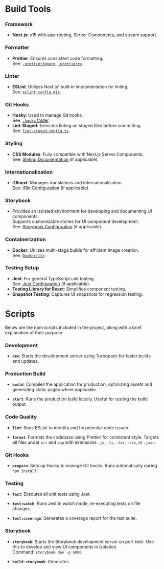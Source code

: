 # Build Tools

### Framework
- **Next.js**: v15 with app-routing, Server Components, and stream support.

### Formatter
- **Prettier**: Ensures consistent code formatting.  
  See: [`.prettierignore`](./.prettierignore), [`.prettierrc`](./.prettierrc).

### Linter
- **ESLint**: Utilizes Next.js' built-in implementation for linting.  
  See: [`eslint.config.mjs`](./eslint.config.mjs).

### Git Hooks
- **Husky**: Used to manage Git hooks.  
  See: [`.husky` folder](./.husky).
- **Lint-Staged**: Executes linting on staged files before committing.  
  See: [`lint-staged.config.ts`](./lint-staged.config.ts).

### Styling
- **CSS Modules**: Fully compatible with Next.js Server Components.  
  See: [Styling Documentation](./docs/styling.md) (if applicable).

### Internationalization
- **i18next**: Manages translations and internationalization.  
  See: [i18n Configuration](./docs/i18n.md) (if applicable).

### Storybook
- Provides an isolated environment for developing and documenting UI components.  
  Supports customizable stories for UI component development.  
  See: [Storybook Configuration](./docs/storybook.md) (if applicable).

### Containerization
- **Docker**: Utilizes multi-stage builds for efficient image creation.  
  See: [`Dockerfile`](./Dockerfile).

### Testing Setup
- **Jest**: For general TypeScript unit testing.  
  See: [Jest Configuration](./jest.config.ts) (if applicable).
- **Testing Library for React**: Simplifies component testing.
- **Snapshot Testing**: Captures UI snapshots for regression testing.

# Scripts

Below are the npm scripts included in the project, along with a brief explanation of their purpose:

### Development
- **`dev`**: Starts the development server using Turbopack for faster builds and updates.  

### Production Build
- **`build`**: Compiles the application for production, optimizing assets and generating static pages where applicable.  

- **`start`**: Runs the production build locally. Useful for testing the build output.  

### Code Quality
- **`lint`**: Runs ESLint to identify and fix potential code issues.  

- **`format`**: Formats the codebase using Prettier for consistent style. Targets all files under `src` and `app` with extensions `.js`, `.ts`, `.tsx`, `.css`, or `.json`.  

### Git Hooks
- **`prepare`**: Sets up Husky to manage Git hooks. Runs automatically during `npm install`.  

### Testing
- **`test`**: Executes all unit tests using Jest.  

- **`test:watch`**: Runs Jest in watch mode, re-executing tests on file changes.  

- **`test:coverage`**: Generates a coverage report for the test suite.  

### Storybook
- **`storybook`**: Starts the Storybook development server on port `6006`. Use this to develop and view UI components in isolation.  
  Command: `storybook dev -p 6006`

- **`build-storybook`**: Generates

